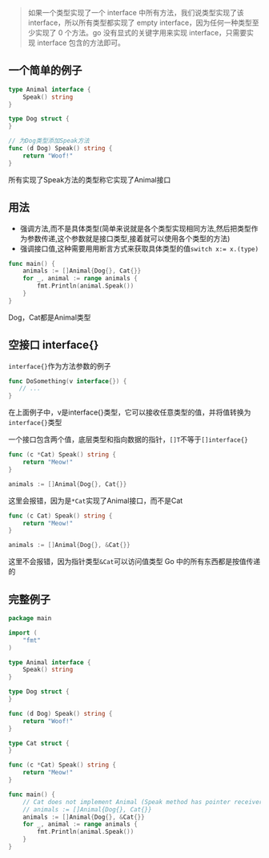 > 如果一个类型实现了一个 interface 中所有方法，我们说类型实现了该 interface，所以所有类型都实现了 empty interface，因为任何一种类型至少实现了 0 个方法。go 没有显式的关键字用来实现 interface，只需要实现 interface 包含的方法即可。

## 一个简单的例子
```go
type Animal interface {
    Speak() string
}

type Dog struct {
}

// 为Dog类型添加Speak方法
func (d Dog) Speak() string {
    return "Woof!"
}
```
所有实现了Speak方法的类型称它实现了Animal接口

## 用法
- 强调方法,而不是具体类型(简单来说就是各个类型实现相同方法,然后把类型作为参数传递,这个参数就是接口类型,接着就可以使用各个类型的方法)
- 强调接口值,这种需要用用断言方式来获取具体类型的值`switch x:= x.(type)`
```go
func main() {
    animals := []Animal{Dog{}, Cat{}}
    for _, animal := range animals {
        fmt.Println(animal.Speak())
    }
}
```
Dog，Cat都是Animal类型

## 空接口 	interface{}
`interface{}`作为方法参数的例子
```go
func DoSomething(v interface{}) {
   // ...
}
```
在上面例子中，v是interface{}类型，它可以接收任意类型的值，并将值转换为`interface{}`类型

一个接口包含两个值，底层类型和指向数据的指针，`[]T`不等于`[]interface{}`

```go
func (c *Cat) Speak() string {
    return "Meow!"
}

animals := []Animal{Dog{}, Cat{}}
```
这里会报错，因为是`*Cat`实现了Animal接口，而不是Cat

```go
func (c Cat) Speak() string {
    return "Meow!"
}

animals := []Animal{Dog{}, &Cat{}}
```
这里不会报错，因为指针类型`&Cat`可以访问值类型
Go 中的所有东西都是按值传递的

## 完整例子
```go
package main

import (
	"fmt"
)

type Animal interface {
	Speak() string
}

type Dog struct {
}

func (d Dog) Speak() string {
	return "Woof!"
}

type Cat struct {
}

func (c *Cat) Speak() string {
	return "Meow!"
}

func main() {
	// Cat does not implement Animal (Speak method has pointer receiver)
	// animals := []Animal{Dog{}, Cat{}}
	animals := []Animal{Dog{}, &Cat{}}
	for _, animal := range animals {
		fmt.Println(animal.Speak())
	}
}

```

